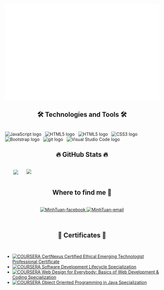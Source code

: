 
<a href="#" target="_blank">
  <img src="svg/minhtuan.svg" width="1200" alt="trungquandev-official" />
</a>

<h2 align="center">🛠 Technologies and Tools 🛠</h2>
<br>
<!-- https://simpleicons.org/ -->
<span><img src="https://img.shields.io/badge/ApacheNetbean-282C34?logo=apachenetbeanside&logoColor=F7DF1E" alt="JavaScript logo" title="NetBean" height="25" /></span>
&nbsp;
<span><img src=""/><img src="https://img.shields.io/badge/Java-282C34?logo=java&logoColor=E34F26" alt="HTML5 logo" title="HTML5" height="25" /></span>
&nbsp;
<span><img src="https://img.shields.io/badge/HTML5-282C34?logo=html5&logoColor=E34F26" alt="HTML5 logo" title="HTML5" height="25" /></span>
&nbsp;
<span><img src="https://img.shields.io/badge/CSS3-282C34?logo=css3&logoColor=1572B6" alt="CSS3 logo" title="CSS3" height="25" /></span>
&nbsp;
<span><img src="https://img.shields.io/badge/Bootstrap-282C34?logo=bootstrap&logoColor=7952B3" alt="Bootstrap logo" title="Bootstrap" height="25" /></span>
&nbsp;
<span><img src="https://img.shields.io/badge/git-282C34?logo=git&logoColor=F05032" alt="git logo" title="git" height="25" /></span>
&nbsp;
<span><img src="https://img.shields.io/badge/VS%20Code-282C34?logo=visual-studio-code&logoColor=007ACC" alt="Visual Studio Code logo" title="Visual Studio Code" height="25" /></span>
&nbsp;

<br>
<h2 align="center">🔥 GitHub Stats 🔥</h2>
<!-- https://github.com/anuraghazra/github-readme-stats -->
<br>
<div align=center>
  <a href="#" title="Minhtuan">
    <img width="315" align="center" src="https://github-readme-stats.vercel.app/api/top-langs/?username=MinhTuan0269&hide=c%23,powershell,Mathematica,Ruby,Objective-C,Objective-C%2b%2b,Cuda&title_color=61dafb&text_color=ffffff&icon_color=61dafb&bg_color=20232a&langs_count=8&layout=compact&border_color=61dafb&hide_border=true" />
  </a>
  <a href="#" title="Minhtuan">
    <img align="right" width="434" src="https://github-readme-stats.vercel.app/api?username=MinhTuan0269&show_icons=true&theme=react&border_color=61dafb&hide_border=true&rank_icon=github&include_all_commits=true" />
  </a>
</div>

<br>
<h2 align="center"> Where to find me 🎸</h2>
<br>
<!-- https://icons8.com -->
<div align="center">
  <a href="https://www.facebook.com/fctuanvl/" target="blank">
    <img src="https://img.icons8.com/bubbles/100/000000/facebook-new.png" alt="MinhTuan-facebook" />
  </a>
  <a href="mailto:mtpham0246@gmail.com" target="top">
    <img src="https://img.icons8.com/bubbles/100/000000/apple-mail.png" alt="MinhTuan-email" />
  </a>
</div>

<br>

<br>
<h2 align="center">📑 Certificates 📑</h2>
<br>
<a href="#" target="_blank">
  <!-- <img src="svg/minhtuan-quotes.svg" width="846" height="150" alt="" /> -->

- [![COURSERA](https://img.shields.io/badge/-COURSERA-green) CertNexus Certified Ethical Emerging Technologist Professional Certificate](https://coursera.org/share/337dc77eb6034364f8c231a280c5ca1c)
- [![COURSERA](https://img.shields.io/badge/-COURSERA-green) Software Development Lifecycle Specialization](https://coursera.org/share/eb568623dd9f6c654df88a1426f45972)
- [![COURSERA](https://img.shields.io/badge/-COURSERA-green) Web Design for Everybody: Basics of Web Development & Coding Specialization](https://coursera.org/share/18cd9589207ff346824e3caf22dd21a8)
- [![COURSERA](https://img.shields.io/badge/-COURSERA-green) Object Oriented Programming in Java Specialization](https://coursera.org/share/2d1109e46e6531b8603efbddc56421ee)
</a>
